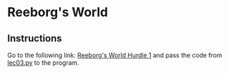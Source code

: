 # Reeborg's World

## Instructions 
Go to the following link: [Reeborg's World Hurdle 1](https://reeborg.ca/reeborg.html?lang=en&mode=python&menu=worlds%2Fmenus%2Freeborg_intro_en.json&name=Hurdle%201&url=worlds%2Ftutorial_en%2Fhurdle1.json) and pass the code from [lec03.py](lec03.py) to the program.
